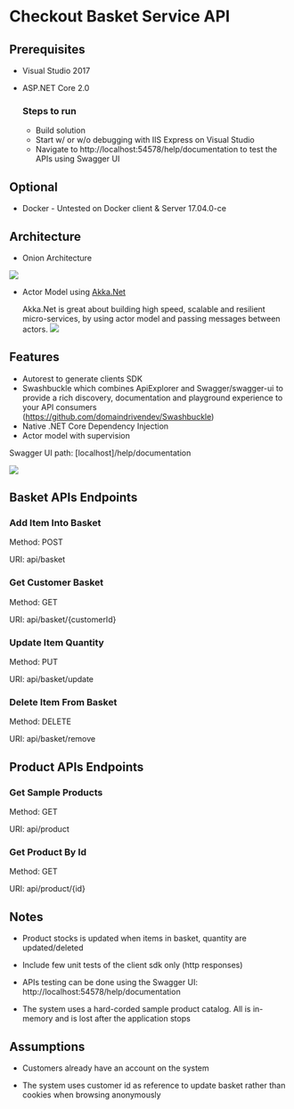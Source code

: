 # Checkout Basket Service API


## Prerequisites
- Visual Studio 2017
- ASP.NET Core 2.0

	### Steps to run
	- Build solution
	- Start w/ or w/o debugging with IIS Express on Visual Studio
	- Navigate to http://localhost:54578/help/documentation to test the APIs using Swagger UI


## Optional

- Docker - Untested on Docker client & Server 17.04.0-ce 



## Architecture
- Onion Architecture

![](https://raw.githubusercontent.com/ronish-from-mars/BasketService/master/public/DDD-OnionArch.png)



- Actor Model using <a href="http://getakka.net/">Akka.Net</a> 

  Akka.Net is great about building high speed, scalable and resilient micro-services, by using actor model and passing messages between actors.
  ![](https://raw.githubusercontent.com/ronish-from-mars/BasketService/master/public/ActorModel.png)

## Features
- Autorest to generate clients SDK
- Swashbuckle which combines ApiExplorer and Swagger/swagger-ui to provide a rich discovery, documentation and playground experience to your API consumers (https://github.com/domaindrivendev/Swashbuckle)
- Native .NET Core Dependency Injection
- Actor model with supervision

Swagger UI path: [localhost]/help/documentation

![](https://raw.githubusercontent.com/ronish-from-mars/BasketService/master/public/SwaggerUI.PNG)

## Basket APIs Endpoints

### Add Item Into Basket

Method: POST

URI: api/basket

### Get Customer Basket

Method: GET

URI: api/basket/{customerId}

### Update Item Quantity

Method: PUT

URI: api/basket/update

### Delete Item From Basket

Method: DELETE

URI: api/basket/remove


## Product APIs Endpoints

### Get Sample Products

Method: GET

URI: api/product

### Get Product By Id

Method: GET

URI: api/product/{id}

## Notes

- Product stocks is updated when items in basket, quantity are updated/deleted

- Include few unit tests of the client sdk only (http responses)

- APIs testing can be done using the Swagger UI: http://localhost:54578/help/documentation

- The system uses a hard-corded sample product catalog. All is in-memory and is lost after the application stops

## Assumptions

- Customers already have an account on the system

- The system uses customer id as reference to update basket rather than cookies when browsing anonymously
